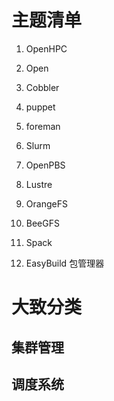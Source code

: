 # 主题清单



1. OpenHPC
2. Open
3. Cobbler
4. puppet

5. foreman

6. Slurm

7. OpenPBS

8. Lustre

9. OrangeFS
10. BeeGFS
11. Spack 
12. EasyBuild 包管理器





# 大致分类

## 集群管理

## 调度系统



